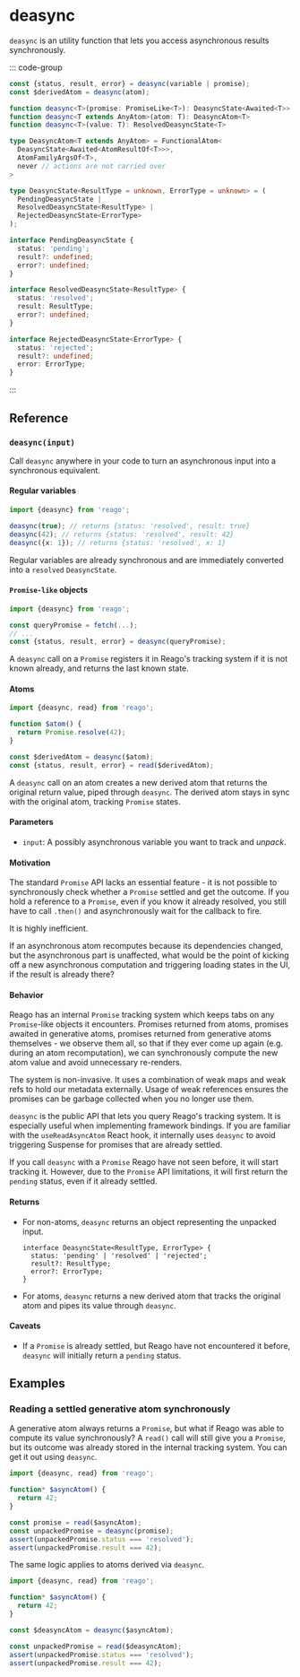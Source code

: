 # deasync

`deasync` is an utility function that lets you access asynchronous results synchronously.

::: code-group
```ts [Syntax]
const {status, result, error} = deasync(variable | promise);
const $derivedAtom = deasync(atom);
```

```ts [Types]
function deasync<T>(promise: PromiseLike<T>): DeasyncState<Awaited<T>>
function deasync<T extends AnyAtom>(atom: T): DeasyncAtom<T>
function deasync<T>(value: T): ResolvedDeasyncState<T>

type DeasyncAtom<T extends AnyAtom> = FunctionalAtom<
  DeasyncState<Awaited<AtomResultOf<T>>>,
  AtomFamilyArgsOf<T>,
  never // actions are not carried over
>

type DeasyncState<ResultType = unknown, ErrorType = unknown> = (
  PendingDeasyncState |
  ResolvedDeasyncState<ResultType> |
  RejectedDeasyncState<ErrorType>
);

interface PendingDeasyncState {
  status: 'pending';
  result?: undefined;
  error?: undefined;
}

interface ResolvedDeasyncState<ResultType> {
  status: 'resolved';
  result: ResultType;
  error?: undefined;
}

interface RejectedDeasyncState<ErrorType> {
  status: 'rejected';
  result?: undefined;
  error: ErrorType;
}
```
:::


## Reference

### `deasync(input)`

Call `deasync` anywhere in your code to turn an asynchronous input into a synchronous equivalent.

#### Regular variables

```ts
import {deasync} from 'reago';

deasync(true); // returns {status: 'resolved', result: true}
deasync(42); // returns {status: 'resolved', result: 42}
deasync({x: 1}); // returns {status: 'resolved', x: 1}
```

Regular variables are already synchronous and are immediately converted into a `resolved` `DeasyncState`.

#### `Promise-like` objects

```ts
import {deasync} from 'reago';

const queryPromise = fetch(...);
// ...
const {status, result, error} = deasync(queryPromise);
```

A `deasync` call on a `Promise` registers it in Reago's tracking system if it is not known already,
and returns the last known state.

#### Atoms

```ts
import {deasync, read} from 'reago';

function $atom() {
  return Promise.resolve(42);
}

const $derivedAtom = deasync($atom);
const {status, result, error} = read($derivedAtom);
```

A `deasync` call on an atom creates a new derived atom that returns the original return value, piped through
`deasync`. The derived atom stays in sync with the original atom, tracking `Promise` states.

#### Parameters

* `input`: A possibly asynchronous variable you want to track and _unpack_.

#### Motivation

The standard `Promise` API lacks an essential feature - it is not possible to synchronously check whether
a `Promise` settled and get the outcome. If you hold a reference to a `Promise`, even if you know it already
resolved, you still have to call `.then()` and asynchronously wait for the callback to fire.

It is highly inefficient.

If an asynchronous atom recomputes because its dependencies changed, but the asynchronous part is unaffected,
what would be the point of kicking off a new asynchronous computation and triggering loading states in the UI,
if the result is already there?

#### Behavior

Reago has an internal `Promise` tracking system which keeps tabs on any `Promise`-like objects it encounters.
Promises returned from atoms, promises awaited in generative atoms, promises returned from generative
atoms themselves - we observe them all, so that if they ever come up again (e.g. during an atom recomputation),
we can synchronously compute the new atom value and avoid unnecessary re-renders.

The system is non-invasive. It uses a combination of weak maps and weak refs to hold our metadata externally.
Usage of weak references ensures the promises can be garbage collected when you no longer use them.

`deasync` is the public API that lets you query Reago's tracking system. It is especially useful when
implementing framework bindings. If you are familiar with the `useReadAsyncAtom` React hook, it internally
uses `deasync` to avoid triggering Suspense for promises that are already settled.

If you call `deasync` with a `Promise` Reago have not seen before, it will start tracking it. However,
due to the `Promise` API limitations, it will first return the `pending` status, even if it already settled.

#### Returns

* For non-atoms, `deasync` returns an object representing the unpacked input.
  ```tsx
  interface DeasyncState<ResultType, ErrorType> {
    status: 'pending' | 'resolved' | 'rejected';
    result?: ResultType;
    error?: ErrorType;
  }
  ```

* For atoms, `deasync` returns a new derived atom that tracks the original atom and pipes its value
  through `deasync`.

#### Caveats
* If a `Promise` is already settled, but Reago have not encountered it before, `deasync` will initially
  return a `pending` status.


## Examples

### Reading a settled generative atom synchronously

A generative atom always returns a `Promise`, but what if Reago was able to compute its value synchronously?
A `read()` call will still give you a `Promise`, but its outcome was already stored in the internal tracking
system. You can get it out using `deasync`.

```ts
import {deasync, read} from 'reago';

function* $asyncAtom() {
  return 42;
}

const promise = read($asyncAtom);
const unpackedPromise = deasync(promise);
assert(unpackedPromise.status === 'resolved');
assert(unpackedPromise.result === 42);
```

The same logic applies to atoms derived via `deasync`.

```ts
import {deasync, read} from 'reago';

function* $asyncAtom() {
  return 42;
}

const $deasyncAtom = deasync($asyncAtom);

const unpackedPromise = read($deasyncAtom);
assert(unpackedPromise.status === 'resolved');
assert(unpackedPromise.result === 42);
```
